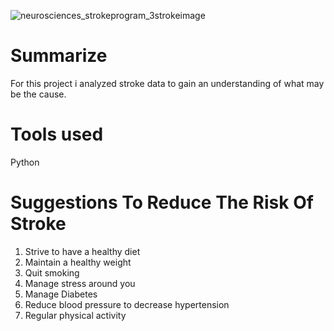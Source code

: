 ![neurosciences_strokeprogram_3strokeimage](https://github.com/SKYLERJORDAN/Stroke-Prediction/assets/103399513/f85867d4-be82-4c43-93e5-f8463b5731b9)
# Summarize
For this project i analyzed stroke data to gain an understanding of what may be the cause.
# Tools used
Python
# Suggestions To Reduce The Risk Of Stroke
1. Strive to have a healthy diet
2. Maintain a healthy weight
3. Quit smoking
4. Manage stress around you
5. Manage Diabetes
6. Reduce blood pressure to decrease hypertension
7. Regular physical activity
